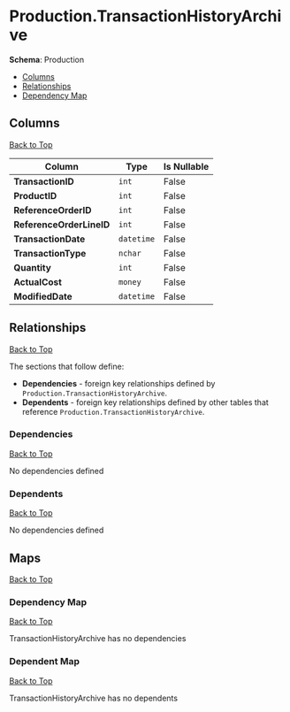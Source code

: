 # Production.TransactionHistoryArchive

**Schema**: Production
* [Columns](#columns)
* [Relationships](#relationships)
* [Dependency Map](#dependency-map)

## Columns
[Back to Top](#transactionhistoryarchive)

Column | Type | Is Nullable
-------|------|------------
**TransactionID** | `int` | False
**ProductID** | `int` | False
**ReferenceOrderID** | `int` | False
**ReferenceOrderLineID** | `int` | False
**TransactionDate** | `datetime` | False
**TransactionType** | `nchar` | False
**Quantity** | `int` | False
**ActualCost** | `money` | False
**ModifiedDate** | `datetime` | False

## Relationships
[Back to Top](#transactionhistoryarchive)


The sections that follow define:
* **Dependencies** - foreign key relationships defined by `Production.TransactionHistoryArchive`.
* **Dependents** - foreign key relationships defined by other tables that reference `Production.TransactionHistoryArchive`.

### Dependencies
[Back to Top](#transactionhistoryarchive)


No dependencies defined

### Dependents
[Back to Top](#transactionhistoryarchive)

No dependencies defined

## Maps
[Back to Top](#transactionhistoryarchive)

### Dependency Map
[Back to Top](#transactionhistoryarchive)

TransactionHistoryArchive has no dependencies
### Dependent Map
[Back to Top](#transactionhistoryarchive)

TransactionHistoryArchive has no dependents
